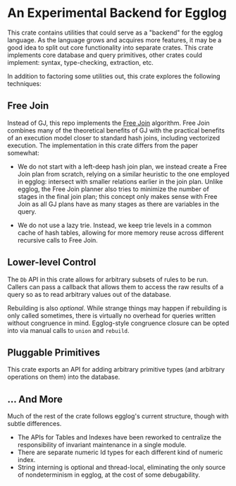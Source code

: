 # An Experimental Backend for Egglog

This crate contains utilities that could serve as a "backend" for the egglog
language. As the language grows and acquires more features, it may be a good
idea to split out core functionality into separate crates. This crate implements
core database and query primitives, other crates could implement: syntax,
type-checking, extraction, etc. 

In addition to factoring some utilities out, this crate explores the following
techniques:

## Free Join

Instead of GJ, this repo implements the [Free Join](https://arxiv.org/abs/2301.10841)
algorithm. Free Join combines many of the theoretical benefits of GJ with the
practical benefits of an execution model closer to standard hash joins,
including vectorized execution. The implementation in this crate differs from
the paper somewhat: 

* We do not start with a left-deep hash join plan, we instead create a Free Join
plan from scratch, relying on a similar heuristic to the one employed in egglog:
intersect with smaller relations earlier in the join plan. Unlike egglog, the
Free Join planner also tries to minimize the number of stages in the final join
plan; this concept only makes sense with Free Join as all GJ plans have as many
stages as there are variables in the query.

* We do not use a lazy trie. Instead, we keep trie levels in a common cache of
hash tables, allowing for more memory reuse across different recursive calls
to Free Join.

## Lower-level Control

The `Db` API in this crate allows for arbitrary subsets of rules to be run.
Callers can pass a callback that allows them to access the raw results of a
query so as to read arbitrary values out of the database.

Rebuilding is also *optional*. While strange things may happen if rebuilding is
only called sometimes, there is virtually no overhead for queries written
without congruence in mind. Egglog-style congruence closure can be opted into
via manual calls to `union` and `rebuild`.

## Pluggable Primitives

This crate exports an API for adding arbitrary primitive types (and arbitrary
operations on them) into the database.

## ... And More

Much of the rest of the crate follows egglog's current structure, though with
subtle differences.

* The APIs for Tables and Indexes have been reworked to centralize the
  responsibility of invariant maintenance in a single module.
* There are separate numeric Id types for each different kind of numeric index.
* String interning is optional and thread-local, eliminating the only source of
  nondeterminism in egglog, at the cost of some debugability.
